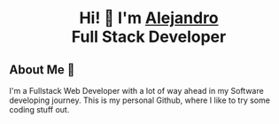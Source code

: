 <h1 align="center">Hi! 👋 I'm <a href="https://www.linkedin.com/in/alejandro-esteve-maza">Alejandro<a/> </br> <b>Full Stack Developer</b></h1>
<h2>About Me 🚀</h2>
I'm a Fullstack Web Developer with a lot of way ahead in my Software developing journey. This is my personal Github, where I like to try some coding stuff out.

<!--
**AlejandroEsteveMaza/AlejandroEsteveMaza** is a ✨ _special_ ✨ repository because its `README.md` (this file) appears on your GitHub profile.

Here are some ideas to get you started:

- 🔭 I’m currently working on ...
- 🌱 I’m currently learning ...
- 👯 I’m looking to collaborate on ...
- 🤔 I’m looking for help with ...
- 💬 Ask me about ...
- 📫 How to reach me: ...
- 😄 Pronouns: ...
- ⚡ Fun fact: ...
-->
